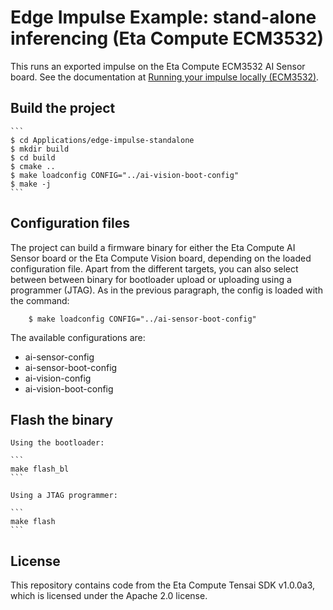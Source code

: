 # Edge Impulse Example: stand-alone inferencing (Eta Compute ECM3532)

This runs an exported impulse on the Eta Compute ECM3532 AI Sensor board. See the documentation at [Running your impulse locally (ECM3532)](https://docs.edgeimpulse.com/docs/running-your-impulse-ecm3532).

## Build the project
	```
    $ cd Applications/edge-impulse-standalone
    $ mkdir build
    $ cd build
    $ cmake ..
    $ make loadconfig CONFIG="../ai-vision-boot-config"
    $ make -j
    ```

## Configuration files

The project can build a firmware binary for either the Eta Compute AI Sensor board or the Eta Compute Vision board, depending on the loaded configuration file.
Apart from the different targets, you can also select between between binary for bootloader upload or uploading using a programmer (JTAG). 
As in the previous paragraph, the config is loaded with the command:

```
    $ make loadconfig CONFIG="../ai-sensor-boot-config"
```

The available configurations are:
* ai-sensor-config
* ai-sensor-boot-config
* ai-vision-config
* ai-vision-boot-config

## Flash the binary

	Using the bootloader:

	```
	make flash_bl
	```

	Using a JTAG programmer: 

	```
	make flash
	```



## License

This repository contains code from the Eta Compute Tensai SDK v1.0.0a3, which is licensed under the Apache 2.0 license.

